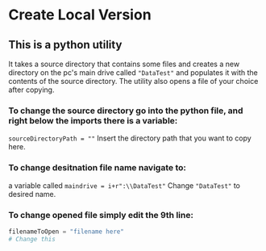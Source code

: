 # Create Local Version
<h2>This is a python utility</h2>

It takes a source directory that contains some files and creates a new directory on the pc's main drive called ` "DataTest" ` and populates it with the contents of the source directory. The utility also opens a file of your choice after copying.

<h3>To change the source directory go into the python file, and right below the imports there is a variable:</h3>

`sourceDirectoryPath = ""` Insert the directory path that you want to copy here.
  
 <h3>To change desitnation file name navigate to: </h3>

 a variable called `maindrive = i+r":\\DataTest"` Change `"DataTest"` to desired name.
  
<h3>To change opened file simply edit the 9th line:</h3>

```python
filenameToOpen = "filename here"
# Change this
```
